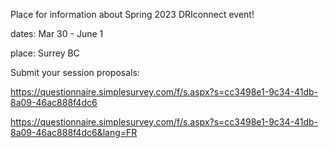 Place for information about Spring 2023 DRIconnect event!


dates: Mar 30 - June 1


place: Surrey BC


Submit your session proposals: 


https://questionnaire.simplesurvey.com/f/s.aspx?s=cc3498e1-9c34-41db-8a09-46ac888f4dc6


https://questionnaire.simplesurvey.com/f/s.aspx?s=cc3498e1-9c34-41db-8a09-46ac888f4dc6&lang=FR
